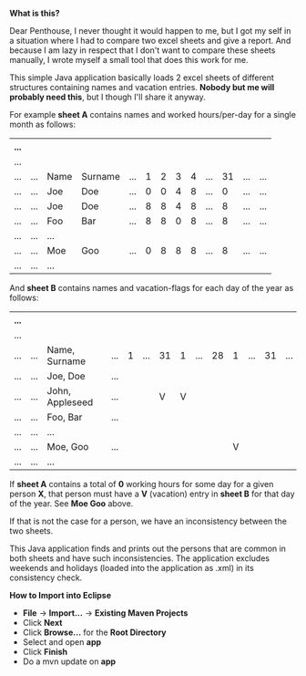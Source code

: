 **What is this?**

Dear Penthouse, I never thought it would happen to me, but I got my self in a situation where I had to compare two excel sheets and give a report. And because I am lazy in respect that I don't want to compare these sheets manually, I wrote myself a small tool that does this work for me.

This simple Java application basically loads 2 excel sheets of different structures containing names and vacation entries. **Nobody but me will probably need this**, but I though I'll share it anyway.

For example **sheet A** contains names and worked hours/per-day for a single month as follows:<br>
<table class="tg">
  <tr>
    <th class="tg-031e">...</th>
    <th class="tg-031e"></th>
    <th class="tg-031e"></th>
    <th class="tg-031e"></th>
    <th class="tg-031e"></th>
    <th class="tg-031e"></th>
    <th class="tg-031e"></th>
    <th class="tg-031e"></th>
    <th class="tg-031e"></th>
    <th class="tg-031e"></th>
    <th class="tg-031e"></th>
    <th class="tg-031e"></th>
    <th class="tg-031e"></th>
  </tr>
  <tr>
    <td class="tg-031e">...</td>
    <td class="tg-031e"></td>
    <td class="tg-031e"></td>
    <td class="tg-031e"></td>
    <td class="tg-031e"></td>
    <td class="tg-031e"></td>
    <td class="tg-031e"></td>
    <td class="tg-031e"></td>
    <td class="tg-031e"></td>
    <td class="tg-031e"></td>
    <td class="tg-031e"></td>
    <td class="tg-031e"></td>
    <td class="tg-031e"></td>
  </tr>
  <tr>
    <td class="tg-031e">...</td>
    <td class="tg-031e">...</td>
    <td class="tg-031e">Name</td>
    <td class="tg-031e">Surname</td>
    <td class="tg-031e">...</td>
    <td class="tg-031e">1</td>
    <td class="tg-031e">2</td>
    <td class="tg-031e">3</td>
    <td class="tg-031e">4</td>
    <td class="tg-031e">...</td>
    <td class="tg-031e">31</td>
    <td class="tg-031e">...</td>
    <td class="tg-031e">...</td>
  </tr>
  <tr>
    <td class="tg-031e">...</td>
    <td class="tg-031e">...</td>
    <td class="tg-031e">Joe</td>
    <td class="tg-031e">Doe</td>
    <td class="tg-031e">...</td>
    <td class="tg-031e">0</td>
    <td class="tg-031e">0</td>
    <td class="tg-031e">4</td>
    <td class="tg-031e">8</td>
    <td class="tg-031e">...</td>
    <td class="tg-031e">0</td>
    <td class="tg-031e">...</td>
    <td class="tg-031e">...</td>
  </tr>
  <tr>
    <td class="tg-031e">...</td>
    <td class="tg-031e">...</td>
    <td class="tg-031e">Joe</td>
    <td class="tg-031e">Doe</td>
    <td class="tg-031e">...</td>
    <td class="tg-031e">8</td>
    <td class="tg-031e">8</td>
    <td class="tg-031e">4</td>
    <td class="tg-031e">8</td>
    <td class="tg-031e">...</td>
    <td class="tg-031e">8</td>
    <td class="tg-031e">...</td>
    <td class="tg-031e">...</td>
  </tr>
  <tr>
    <td class="tg-031e">...</td>
    <td class="tg-031e">...</td>
    <td class="tg-031e">Foo</td>
    <td class="tg-031e">Bar</td>
    <td class="tg-031e">...</td>
    <td class="tg-031e">8</td>
    <td class="tg-031e">8</td>
    <td class="tg-031e">0</td>
    <td class="tg-031e">8</td>
    <td class="tg-031e">...</td>
    <td class="tg-031e">8</td>
    <td class="tg-031e">...</td>
    <td class="tg-031e">...</td>
  </tr>
  <tr>
    <td class="tg-031e">...</td>
    <td class="tg-031e">...</td>
    <td class="tg-031e">...</td>
    <td class="tg-031e"></td>
    <td class="tg-031e"></td>
    <td class="tg-031e"></td>
    <td class="tg-031e"></td>
    <td class="tg-031e"></td>
    <td class="tg-031e"></td>
    <td class="tg-031e"></td>
    <td class="tg-031e"></td>
    <td class="tg-031e"></td>
    <td class="tg-031e"></td>
  </tr>
  <tr>
    <td class="tg-031e">...</td>
    <td class="tg-031e">...</td>
    <td class="tg-031e">Moe</td>
    <td class="tg-031e">Goo</td>
    <td class="tg-031e">...</td>
    <td class="tg-031e">0</td>
    <td class="tg-031e">8</td>
    <td class="tg-031e">8</td>
    <td class="tg-031e">8</td>
    <td class="tg-031e">...</td>
    <td class="tg-031e">8</td>
    <td class="tg-031e">...</td>
    <td class="tg-031e">...</td>
  </tr>
  <tr>
    <td class="tg-031e">...</td>
    <td class="tg-031e">...</td>
    <td class="tg-031e">...</td>
    <td class="tg-031e"></td>
    <td class="tg-031e"></td>
    <td class="tg-031e"></td>
    <td class="tg-031e"></td>
    <td class="tg-031e"></td>
    <td class="tg-031e"></td>
    <td class="tg-031e"></td>
    <td class="tg-031e"></td>
    <td class="tg-031e"></td>
    <td class="tg-031e"></td>
  </tr>
</table>

And **sheet B** contains names and vacation-flags for each day of the year as follows:<br>
<table class="tg">
  <tr>
    <th class="tg-031e">...</th>
    <th class="tg-031e"></th>
    <th class="tg-031e"></th>
    <th class="tg-031e"></th>
    <th class="tg-031e"></th>
    <th class="tg-031e"></th>
    <th class="tg-031e"></th>
    <th class="tg-031e"></th>
    <th class="tg-031e"></th>
    <th class="tg-031e"></th>
    <th class="tg-031e"></th>
    <th class="tg-031e"></th>
    <th class="tg-031e"></th>
    <th class="tg-031e"></th>
    <th class="tg-031e"></th>
  </tr>
  <tr>
    <td class="tg-031e">...</td>
    <td class="tg-031e"></td>
    <td class="tg-031e"></td>
    <td class="tg-031e"></td>
    <td class="tg-031e"></td>
    <td class="tg-031e"></td>
    <td class="tg-031e"></td>
    <td class="tg-031e"></td>
    <td class="tg-031e"></td>
    <td class="tg-031e"></td>
    <td class="tg-031e"></td>
    <td class="tg-031e"></td>
    <td class="tg-031e"></td>
    <td class="tg-031e"></td>
    <td class="tg-031e"></td>
  </tr>
  <tr>
    <td class="tg-031e">...</td>
    <td class="tg-031e">...</td>
    <td class="tg-031e">Name, Surname</td>
    <td class="tg-031e"></td>
    <td class="tg-031e">...</td>
    <td class="tg-031e">1</td>
    <td class="tg-031e">...</td>
    <td class="tg-031e">31</td>
    <td class="tg-031e">1</td>
    <td class="tg-031e">...</td>
    <td class="tg-031e">28</td>
    <td class="tg-031e">1</td>
    <td class="tg-031e">...</td>
    <td class="tg-031e">31</td>
    <td class="tg-031e">...</td>
  </tr>
  <tr>
    <td class="tg-031e">...</td>
    <td class="tg-031e">...</td>
    <td class="tg-031e">Joe, Doe</td>
    <td class="tg-031e"></td>
    <td class="tg-031e">...</td>
    <td class="tg-031e"></td>
    <td class="tg-031e"></td>
    <td class="tg-031e"></td>
    <td class="tg-031e"></td>
    <td class="tg-031e"></td>
    <td class="tg-031e"></td>
    <td class="tg-031e"></td>
    <td class="tg-031e"></td>
    <td class="tg-031e"></td>
    <td class="tg-031e"></td>
  </tr>
  <tr>
    <td class="tg-031e">...</td>
    <td class="tg-031e">...</td>
    <td class="tg-031e">John, Appleseed</td>
    <td class="tg-031e"></td>
    <td class="tg-031e">...</td>
    <td class="tg-031e"></td>
    <td class="tg-031e"></td>
    <td class="tg-031e">V</td>
    <td class="tg-031e">V</td>
    <td class="tg-031e"></td>
    <td class="tg-031e"></td>
    <td class="tg-031e"></td>
    <td class="tg-031e"></td>
    <td class="tg-031e"></td>
    <td class="tg-031e"></td>
  </tr>
  <tr>
    <td class="tg-031e">...</td>
    <td class="tg-031e">...</td>
    <td class="tg-031e">Foo, Bar</td>
    <td class="tg-031e"></td>
    <td class="tg-031e">...</td>
    <td class="tg-031e"></td>
    <td class="tg-031e"></td>
    <td class="tg-031e"></td>
    <td class="tg-031e"></td>
    <td class="tg-031e"></td>
    <td class="tg-031e"></td>
    <td class="tg-031e"></td>
    <td class="tg-031e"></td>
    <td class="tg-031e"></td>
    <td class="tg-031e"></td>
  </tr>
  <tr>
    <td class="tg-031e">...</td>
    <td class="tg-031e">...</td>
    <td class="tg-031e">...</td>
    <td class="tg-031e"></td>
    <td class="tg-031e"></td>
    <td class="tg-031e"></td>
    <td class="tg-031e"></td>
    <td class="tg-031e"></td>
    <td class="tg-031e"></td>
    <td class="tg-031e"></td>
    <td class="tg-031e"></td>
    <td class="tg-031e"></td>
    <td class="tg-031e"></td>
    <td class="tg-031e"></td>
    <td class="tg-031e"></td>
  </tr>
  <tr>
    <td class="tg-031e">...</td>
    <td class="tg-031e">...</td>
    <td class="tg-031e">Moe, Goo</td>
    <td class="tg-031e"></td>
    <td class="tg-031e">...</td>
    <td class="tg-031e"></td>
    <td class="tg-031e"></td>
    <td class="tg-031e"></td>
    <td class="tg-031e"></td>
    <td class="tg-031e"></td>
    <td class="tg-031e"></td>
    <td class="tg-031e">V</td>
    <td class="tg-031e"></td>
    <td class="tg-031e"></td>
    <td class="tg-031e"></td>
  </tr>
  <tr>
    <td class="tg-031e">...</td>
    <td class="tg-031e">...</td>
    <td class="tg-031e">...</td>
    <td class="tg-031e"></td>
    <td class="tg-031e"></td>
    <td class="tg-031e"></td>
    <td class="tg-031e"></td>
    <td class="tg-031e"></td>
    <td class="tg-031e"></td>
    <td class="tg-031e"></td>
    <td class="tg-031e"></td>
    <td class="tg-031e"></td>
    <td class="tg-031e"></td>
    <td class="tg-031e"></td>
    <td class="tg-031e"></td>
  </tr>
</table>

If **sheet A** contains a total of **0** working hours for some day for a given person **X**, that person must have a **V** (vacation) entry in **sheet B** for that day of the year. See **Moe Goo** above.

If that is not the case for a person, we have an inconsistency between the two sheets. 

This Java application finds and prints out the persons that are common in both sheets and have such inconsistencies. The application excludes weekends and holidays (loaded into the application as .xml) in its consistency check.

**How to Import into Eclipse**
* **File** -> **Import...** -> **Existing Maven Projects**
* Click **Next**
* Click **Browse...** for the **Root Directory**
* Select and open **app**
* Click **Finish**
* Do a mvn update on **app**

